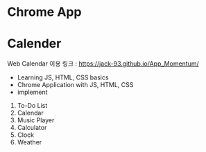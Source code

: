# Chrome App
# Calender

Web Calendar 이용 링크 : https://jack-93.github.io/App_Momentum/

- Learning JS, HTML, CSS basics
- Chrome Application with JS, HTML, CSS
- implement

1. To-Do List
2. Calendar
3. Music Player
4. Calculator
5. Clock
6. Weather
